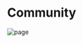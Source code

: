 # Community

<img src="https://github.com/NuyHesHUB/project04_commuity/assets/115362203/d8625274-aa64-4058-ae1a-ff10cde71c34" alt="page"/>
